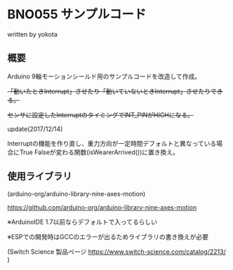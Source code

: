 BNO055 サンプルコード
====
written by yokota

## 概要
Arduino 9軸モーションシールド用のサンプルコードを改造して作成。

~~「動いたときInterrupt」させたり「動いていないときInterrupt」させたりできる。~~

~~センサに設定したInterruptのタイミングでINT_PINがHIGHになる。~~

update(2017/12/14)

Interruptの機能を作り直し、重力方向が一定時間デフォルトと異なっている場合にTrue Falseが変わる関数(isWearerArrived())に置き換え。

## 使用ライブラリ
(arduino-org/arduino-library-nine-axes-motion)

https://github.com/arduino-org/arduino-library-nine-axes-motion

※ArduinoIDE 1.7以前ならデフォルトで入ってるらしい

※ESPでの開発時はGCCのエラーが出るためライブラリの書き換えが必要



(Switch Science 製品ページ https://www.switch-science.com/catalog/2213/ )

